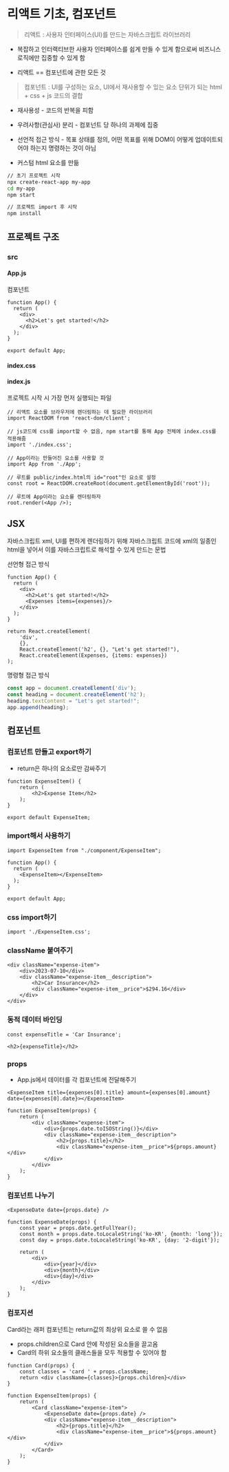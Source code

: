 # 리액트 기초, 컴포넌트

> 리액트 : 사용자 인터페이스(UI)를 만드는 자바스크립트 라이브러리
>

- 복잡하고 인터랙티브한 사용자 인터페이스를 쉽게 만들 수 있게 함으로써 비즈니스 로직에만 집중할 수 있게 함

- 리액트 == 컴포넌트에 관한 모든 것

>컴포넌트 : UI를 구성하는 요소, UI에서 재사용할 수 있는 요소 단위가 되는 html + css + js 코드의 결합

- 재사용성 - 코드의 반복을 피함

- 우려사항(관심사) 분리 - 컴포넌트 당 하나의 과제에 집중

- 선언적 접근 방식 - 목표 상태를 정의, 어떤 목표를 위해 DOM이 어떻게 업데이트되어야 하는지 명령하는 것이 아님
- 커스텀 html 요소를 만듦

```bash
// 초기 프로젝트 시작
npx create-react-app my-app
cd my-app
npm start

// 프로젝트 import 후 시작
npm install
```

## 프로젝트 구조

### src

#### App.js

컴포넌트

```react
function App() {
  return (
    <div>
      <h2>Let's get started!</h2>
    </div>
  );
}

export default App;
```

#### index.css

#### index.js

프로젝트 시작 시 가장 먼저 실행되는 파일

```react
// 리액트 요소를 브라우저에 렌더링하는 데 필요한 라이브러리
import ReactDOM from 'react-dom/client';

// js코드에 css를 import할 수 없음, npm start를 통해 App 전체에 index.css를 적용해줌
import './index.css';

// App이라는 만들어진 요소를 사용할 것
import App from './App';

// 루트를 public/index.html의 id="root"인 요소로 설정
const root = ReactDOM.createRoot(document.getElementById('root'));

// 루트에 App이라는 요소를 렌더링하자
root.render(<App />);
```

## JSX

자바스크립트 xml, UI를 편하게 렌더링하기 위해 자바스크립트 코드에 xml의 일종인 html을 넣어서 이를 자바스크립트로 해석할 수 있게 만드는 문법

선언형 접근 방식

```react
function App() {
  return (
    <div>
      <h2>Let's get started!</h2>
      <Expenses items={expenses}/>
    </div>
  );
}
```

```react
return React.createElement(
	'div',
    {},
    React.createElement('h2', {}, "Let's get started!"),
    React.createElement(Expenses, {items: expenses})
);
```



명령형 접근 방식

```javascript
const app = document.createElement('div');
const heading = document.createElement('h2');
heading.textContent = "Let's get started!";
app.append(heading);
```

## 컴포넌트

### 컴포넌트 만들고 export하기

- return은 하나의 요소로만 감싸주기

```react
function ExpenseItem() {
    return (
        <h2>Expense Item</h2>
    );
}

export default ExpenseItem;
```

### import해서 사용하기

```react
import ExpenseItem from "./component/ExpenseItem";

function App() {
  return (
    <ExpenseItem></ExpenseItem>
  );
}

export default App;
```

### css import하기

```react
import './ExpenseItem.css';
```

### className 붙여주기

```react
<div className="expense-item">
    <div>2023-07-10</div>
    <div className="expense-item__description">
        <h2>Car Insurance</h2>
        <div className="expense-item__price">$294.16</div>
    </div>
</div>
```

### 동적 데이터 바인딩

```react
const expenseTitle = 'Car Insurance';

<h2>{expenseTitle}</h2>
```

### props

- App.js에서 데이터를 각 컴포넌트에 전달해주기

```react
<ExpenseItem title={expenses[0].title} amount={expenses[0].amount} date={expenses[0].date}></ExpenseItem>

function ExpenseItem(props) {
    return (
        <div className="expense-item">
            <div>{props.date.toISOString()}</div>
            <div className="expense-item__description">
                <h2>{props.title}</h2>
                <div className="expense-item__price">${props.amount}</div>
            </div>
        </div>
    );
}
```

### 컴포넌트 나누기

```react
<ExpenseDate date={props.date} />

function ExpenseDate(props) {
    const year = props.date.getFullYear();
    const month = props.date.toLocaleString('ko-KR', {month: 'long'});
    const day = props.date.toLocaleString('ko-KR', {day: '2-digit'});

    return (
        <div>
            <div>{year}</div>
            <div>{month}</div>
            <div>{day}</div>    
        </div>
    );
}
```

### 컴포지션

Card라는 래퍼 컴포넌트는 return값의 최상위 요소로 쓸 수 없음

- props.children으로 Card 안에 작성된 요소들을 끌고옴
- Card의 하위 요소들의 클래스들을 모두 적용할 수 있어야 함

```react
function Card(props) {
    const classes = 'card ' + props.className;
    return <div className={classes}>{props.children}</div>
}

function ExpenseItem(props) {
    return (
        <Card className="expense-item">
            <ExpenseDate date={props.date} />
            <div className="expense-item__description">
                <h2>{props.title}</h2>
                <div className="expense-item__price">${props.amount}</div>
            </div>
        </Card>
    );
}
```

